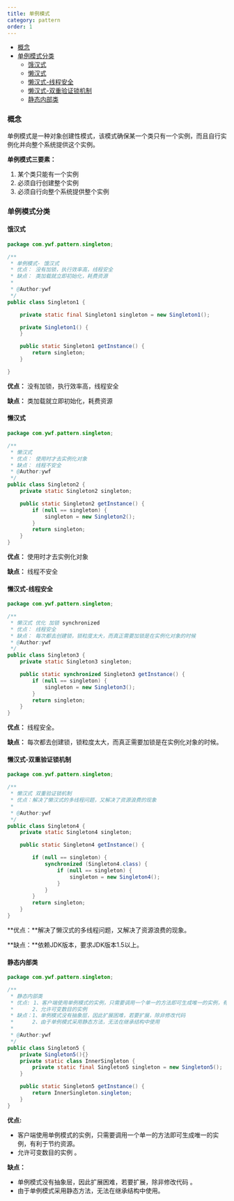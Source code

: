 ```yaml
---
title: 单例模式
category: pattern
order: 1
---
```


<!-- TOC -->

- [概念](#概念)
- [单例模式分类](#单例模式分类)
  - [饿汉式](#饿汉式)
  - [懒汉式](#懒汉式)
  - [懒汉式-线程安全](#懒汉式-线程安全)
  - [懒汉式-双重验证锁机制](#懒汉式-双重验证锁机制)
  - [静态内部类](#静态内部类)

<!-- /TOC -->

### 概念

单例模式是一种对象创建性模式，该模式确保某一个类只有一个实例，而且自行实例化并向整个系统提供这个实例。

**单例模式三要素：**

1. 某个类只能有一个实例
2. 必须自行创建整个实例
3. 必须自行向整个系统提供整个实例



### 单例模式分类



#### 饿汉式

```java
package com.ywf.pattern.singleton;

/**
 * 单例模式- 饿汉式
 * 优点： 没有加锁，执行效率高，线程安全
 * 缺点： 类加载就立即初始化，耗费资源
 *
 * @Author:ywf
 */
public class Singleton1 {

    private static final Singleton1 singleton = new Singleton1();

    private Singleton1() {
    }

    public static Singleton1 getInstance() {
        return singleton;
    }

}
```

**优点：** 没有加锁，执行效率高，线程安全

**缺点：** 类加载就立即初始化，耗费资源



#### 懒汉式

```java
package com.ywf.pattern.singleton;

/**
 * 懒汉式
 * 优点： 使用时才去实例化对象
 * 缺点： 线程不安全
 * @Author:ywf
 */
public class Singleton2 {
    private static Singleton2 singleton;

    public static Singleton2 getInstance() {
        if (null == singleton) {
            singleton = new Singleton2();
        }
        return singleton;
    }
}
```

**优点：** 使用时才去实例化对象

**缺点：** 线程不安全



#### 懒汉式-线程安全

```java
package com.ywf.pattern.singleton;

/**
 * 懒汉式 优化 加锁 synchronized
 * 优点： 线程安全
 * 缺点： 每次都去创建锁，锁粒度太大，而真正需要加锁是在实例化对象的时候
 * @Author:ywf
 */
public class Singleton3 {
    private static Singleton3 singleton;

    public static synchronized Singleton3 getInstance() {
        if (null == singleton) {
            singleton = new Singleton3();
        }
        return singleton;
    }
}
```

**优点：** 线程安全。

**缺点：** 每次都去创建锁，锁粒度太大，而真正需要加锁是在实例化对象的时候。



#### 懒汉式-双重验证锁机制

```java
package com.ywf.pattern.singleton;

/**
 * 懒汉式 双重验证锁机制
 * 优点：解决了懒汉式的多线程问题，又解决了资源浪费的现象
 *
 * @Author:ywf
 */
public class Singleton4 {
    private static Singleton4 singleton;

    public static Singleton4 getInstance() {

        if (null == singleton) {
            synchronized (Singleton4.class) {
                if (null == singleton) {
                    singleton = new Singleton4();
                }
            }
        }
        return singleton;
    }
}
```

**优点：**解决了懒汉式的多线程问题，又解决了资源浪费的现象。

**缺点：**依赖JDK版本，要求JDK版本1.5以上。



#### 静态内部类

```java
package com.ywf.pattern.singleton;

/**
 * 静态内部类
 * 优点: 1、客户端使用单例模式的实例，只需要调用一个单一的方法即可生成唯一的实例，有利于节约资源
 *      2、允许可变数目的实例
 * 缺点：1、单例模式没有抽象层，因此扩展困难，若要扩展，除非修改代码
 *      2、由于单例模式采用静态方法，无法在继承结构中使用
 *
 * @Author:ywf
 */
public class Singleton5 {
    private Singleton5(){}
    private static class InnerSingleton {
        private static final Singleton5 singleton = new Singleton5();
    }

    public static Singleton5 getInstance() {
        return InnerSingleton.singleton;
    }
}
```

**优点:** 

- 客户端使用单例模式的实例，只需要调用一个单一的方法即可生成唯一的实例，有利于节约资源。           
- 允许可变数目的实例 。

**缺点：**

- 单例模式没有抽象层，因此扩展困难，若要扩展，除非修改代码 。
- 由于单例模式采用静态方法，无法在继承结构中使用。